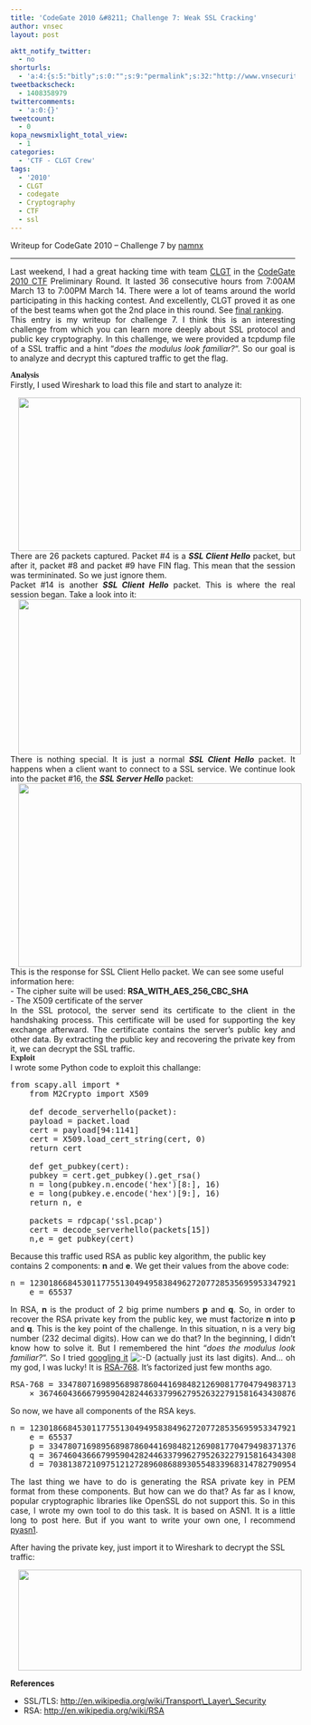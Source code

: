 ```yaml
---
title: 'CodeGate 2010 &#8211; Challenge 7: Weak SSL Cracking'
author: vnsec
layout: post

aktt_notify_twitter:
  - no
shorturls:
  - 'a:4:{s:5:"bitly";s:0:"";s:9:"permalink";s:32:"http://www.vnsecurity.net/?p=780";s:7:"tinyurl";s:26:"http://tinyurl.com/yfrfoz7";s:4:"isgd";s:18:"http://is.gd/aTV8k";}'
tweetbackscheck:
  - 1408358979
twittercomments:
  - 'a:0:{}'
tweetcount:
  - 0
kopa_newsmixlight_total_view:
  - 1
categories:
  - 'CTF - CLGT Crew'
tags:
  - '2010'
  - CLGT
  - codegate
  - Cryptography
  - CTF
  - ssl
---
```

Writeup for CodeGate 2010 &#8211; Challenge 7 by <a href="http://namnham.blogspot.com/" target="_blank">namnx</a>

* * *

<div style="text-align: justify">
  Last weekend, I had a great hacking time with team <a href="http://www.vnsecurity.net/about-us/clgt-ctf-team/">CLGT</a> in the <a href="http://ctf.codegate.org/">CodeGate 2010 CTF</a> Preliminary Round. It lasted 36 consecutive hours from 7:00AM March 13 to 7:00PM March 14. There were a lot of teams around the world participating in this hacking contest. And excellently, CLGT proved it as one of the best teams when got the 2nd place in this round. See <a href="http://beist.org/CG2010_rank.png">final ranking</a>.
</div>

<div style="text-align: justify">
  This entry is my writeup for challenge 7. I think this is an interesting challenge from which you can learn more deeply about SSL protocol and public key cryptography. In this challenge, we were provided a tcpdump file of a SSL traffic and a hint &#8220;<em>does the modulus look familiar?</em>&#8220;. So our goal is to analyze and decrypt this captured traffic to get the flag.
</div>

**<span style="font-family: Georgia,'Times New Roman',serif">Analysis</span>**  
Firstly, I used Wireshark to load this file and start to analyze it:

<div style="clear: both;text-align: center">
  <a style="margin-left: 1em;margin-right: 1em" href="http://lh3.ggpht.com/_BaefoYBtOwQ/S59Mv6OohsI/AAAAAAAAAW4/z7INUja_DtE/challenge7-1.png"><img src="http://lh3.ggpht.com/_BaefoYBtOwQ/S59Mv6OohsI/AAAAAAAAAW4/z7INUja_DtE/challenge7-1.png" border="0" alt="" width="500" height="271" /></a>
</div>

<div style="text-align: justify">
  There are 26 packets captured. Packet #4 is a <strong><em>SSL Client Hello</em></strong> packet, but after it, packet #8 and packet #9 have FIN flag. This mean that the session was termininated. So we just ignore them.
</div>

<div style="text-align: justify">
  Packet #14 is another <strong><em>SSL Client Hello</em></strong> packet. This is where the real session began. Take a look into it:
</div>

<div style="clear: both;text-align: center">
  <a style="margin-left: 1em;margin-right: 1em" href="http://lh4.ggpht.com/_BaefoYBtOwQ/S59PftmaEmI/AAAAAAAAAXA/yxCqiOSmyHA/challenge7-2.png"><img src="http://lh4.ggpht.com/_BaefoYBtOwQ/S59PftmaEmI/AAAAAAAAAXA/yxCqiOSmyHA/challenge7-2.png" border="0" alt="" width="500" height="274" /></a>
</div>

<div style="text-align: justify">
  There is nothing special. It is just a normal <strong><em>SSL Client Hello</em></strong> packet. It happens when a client want to connect to a SSL service. We continue look into the packet #16, the <strong><em>SSL Server Hello</em></strong> packet:
</div>

<div style="clear: both;text-align: center">
  <a style="margin-left: 1em;margin-right: 1em" href="http://lh6.ggpht.com/_BaefoYBtOwQ/S59SI8VjnhI/AAAAAAAAAXI/LGU0BQZP4x0/s1600/challenge7-3.png"><img src="http://lh6.ggpht.com/_BaefoYBtOwQ/S59SI8VjnhI/AAAAAAAAAXI/LGU0BQZP4x0/s400/challenge7-3.png" border="0" alt="" width="501" height="324" /></a>
</div>

<div style="clear: both;text-align: left">
  This is the response for SSL Client Hello packet. We can see some useful information here:
</div>

<div style="clear: both;text-align: left">
  - The cipher suite will be used: <strong>RSA_WITH_AES_256_CBC_SHA</strong>
</div>

<div style="clear: both;text-align: left">
  - The X509 certificate of the server
</div>

<div style="clear: both;text-align: justify">
  In the SSL protocol, the server send its certificate to the client in the handshaking process. This certificate will be used for supporting the key exchange afterward. The certificate contains the server&#8217;s public key and other data. By extracting the public key and recovering the private key from it, we can decrypt the SSL traffic.
</div>

<div style="clear: both;text-align: justify">
  <strong><span style="font-family: Georgia,'Times New Roman',serif">Exploit</span></strong>
</div>

<div style="clear: both;text-align: justify">
  I wrote some Python code to exploit this challange:
</div>

<pre class="brush: python; title: ; notranslate" title="">from scapy.all import *
    from M2Crypto import X509

    def decode_serverhello(packet):
    payload = packet.load
    cert = payload[94:1141]
    cert = X509.load_cert_string(cert, 0)
    return cert

    def get_pubkey(cert):
    pubkey = cert.get_pubkey().get_rsa()
    n = long(pubkey.n.encode('hex')[8:], 16)
    e = long(pubkey.e.encode('hex')[9:], 16)
    return n, e

    packets = rdpcap('ssl.pcap')
    cert = decode_serverhello(packets[15])
    n,e = get_pubkey(cert)
</pre>

Because this traffic used RSA as public key algorithm, the public key contains 2 components: **n** and **e**. We get their values from the above code:

<pre class="brush: python; title: ; notranslate" title="">n = 1230186684530117755130494958384962720772853569595334792197322452151726400507263657518745202199786469389956474942774063845925192557326303453731548268507917026122142913461670429214311602221240479274737794080665351419597459856902143413
    e = 65537
</pre>

<div style="text-align: justify">
  In RSA, <strong>n</strong> is the product of 2 big prime numbers <strong>p</strong> and <strong>q</strong>. So, in order to recover the RSA private key from the public key, we must factorize <strong>n</strong> into <strong>p</strong> and <strong>q</strong>. This is the key point of the challenge. In this situation, n is a very big number (232 decimal digits). How can we do that? In the beginning, I didn&#8217;t know how to solve it. But I remembered the hint &#8220;<em>does the modulus look familiar?</em>&#8220;. So I tried <a href="http://bit.ly/azg7Vh">googling it</a> <img src="http://vnsec-new.cloudapp.net/wp/wp-includes/images/smilies/icon_biggrin.gif" alt=":-D" class="wp-smiley" /> (actually just its last digits). And&#8230; oh my god, I was lucky! It is <a href="http://en.wikipedia.org/wiki/RSA_numbers#RSA-768">RSA-768</a>. It&#8217;s factorized just few months ago.
</div>

<pre class="brush: python; title: ; notranslate" title="">RSA-768 = 33478071698956898786044169848212690817704794983713768568912431388982883793878002287614711652531743087737814467999489
    × 36746043666799590428244633799627952632279158164343087642676032283815739666511279233373417143396810270092798736308917
</pre>

So now, we have all components of the RSA keys.

<pre class="brush: python; title: ; notranslate" title="">n = 1230186684530117755130494958384962720772853569595334792197322452151726400507263657518745202199786469389956474942774063845925192557326303453731548268507917026122142913461670429214311602221240479274737794080665351419597459856902143413
    e = 65537
    p = 33478071698956898786044169848212690817704794983713768568912431388982883793878002287614711652531743087737814467999489
    q = 36746043666799590428244633799627952632279158164343087642676032283815739666511279233373417143396810270092798736308917
    d = 703813872109751212728960868893055483396831478279095442779477323396386489876250832944220079595968592852532432488202250497425262918616760886811596907743384527001944888359578241816763079495533278518938372814827410628647251148091159553
</pre>

<div style="text-align: justify">
  The last thing we have to do is generating the RSA private key in PEM format from these components. But how can we do that? As far as I know, popular cryptographic libraries like OpenSSL do not support this. So in this case, I wrote my own tool to do this task. It is based on ASN1. It is a little long to post here. But if you want to write your own one, I recommend <a href="http://pyasn1.sourceforge.net/">pyasn1</a>.
</div>

After having the private key, just import it to Wireshark to decrypt the SSL traffic:

<div style="clear: both;text-align: center">
  <a style="margin-left: 1em;margin-right: 1em" href="http://lh6.ggpht.com/_BaefoYBtOwQ/S59zDsyIwPI/AAAAAAAAAXQ/dMd2XsmITRo/s1600/challenge7-4.png"><img src="http://lh6.ggpht.com/_BaefoYBtOwQ/S59zDsyIwPI/AAAAAAAAAXQ/dMd2XsmITRo/s400/challenge7-4.png" border="0" alt="" width="501" height="178" /></a>
</div>

**References**  
- SSL/TLS: http://en.wikipedia.org/wiki/Transport\_Layer\_Security  
- RSA: http://en.wikipedia.org/wiki/RSA